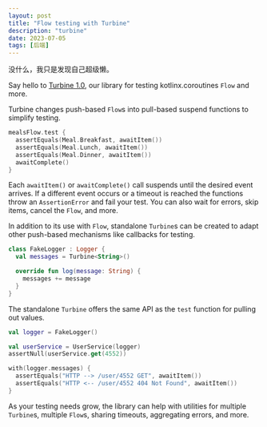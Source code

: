 ```yaml
---
layout: post
title: "Flow testing with Turbine"
description: "turbine"
date: 2023-07-05
tags: [后端]
---
```


没什么，我只是发现自己超级懒。

<!--more-->

Say hello to [Turbine 1.0](https://github.com/cashapp/turbine), our library for testing kotlinx.coroutines `Flow` and more.

Turbine changes push-based `Flow`s into pull-based suspend functions to simplify testing.

```kotlin
mealsFlow.test {
  assertEquals(Meal.Breakfast, awaitItem())
  assertEquals(Meal.Lunch, awaitItem())
  assertEquals(Meal.Dinner, awaitItem())
  awaitComplete()
}
```

Each `awaitItem()` or `awaitComplete()` call suspends until the desired event arrives. If a different event occurs or a timeout is reached the functions throw an `AssertionError` and fail your test. You can also wait for errors, skip items, cancel the `Flow`, and more.

In addition to its use with `Flow`, standalone `Turbine`s can be created to adapt other push-based mechanisms like callbacks for testing.

```kotlin
class FakeLogger : Logger {
  val messages = Turbine<String>()

  override fun log(message: String) {
    messages += message
  }
}
```

The standalone `Turbine` offers the same API as the `test` function for pulling out values.

```kotlin
val logger = FakeLogger()

val userService = UserService(logger)
assertNull(userService.get(4552))

with(logger.messages) {
  assertEquals("HTTP --> /user/4552 GET", awaitItem())
  assertEquals("HTTP <-- /user/4552 404 Not Found", awaitItem())
}
```

As your testing needs grow, the library can help with utilities for multiple `Turbine`s, multiple `Flow`s, sharing timeouts, aggregating errors, and more.
